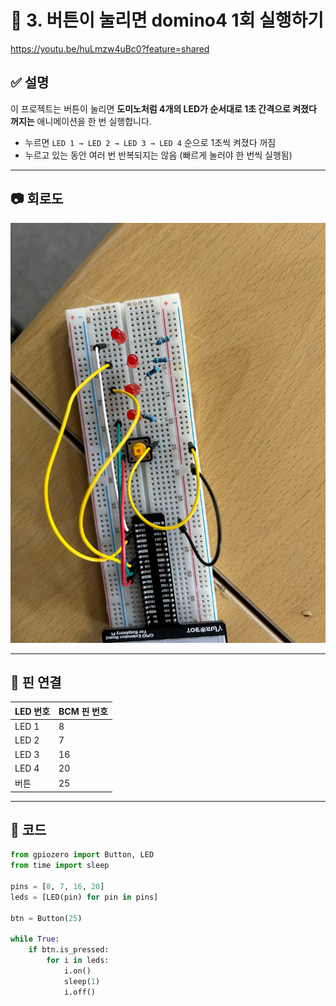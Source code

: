 # 🔵 3. 버튼이 눌리면 domino4 1회 실행하기
https://youtu.be/huLmzw4uBc0?feature=shared

## ✅ 설명  
이 프로젝트는 버튼이 눌리면 **도미노처럼 4개의 LED가 순서대로 1초 간격으로 켜졌다 꺼지는** 애니메이션을 한 번 실행합니다.

- 누르면 `LED 1 → LED 2 → LED 3 → LED 4` 순으로 1초씩 켜졌다 꺼짐
- 누르고 있는 동안 여러 번 반복되지는 않음 (빠르게 눌러야 한 번씩 실행됨)

---

## 📷 회로도  
![alt text](4bit.jpg)

---

## 🔌 핀 연결

| LED 번호 | BCM 핀 번호 |
|----------|-------------|
| LED 1    | 8           |
| LED 2    | 7           |
| LED 3    | 16          |
| LED 4    | 20          |
| 버튼     | 25          |

---

## 🧠 코드

```python
from gpiozero import Button, LED
from time import sleep

pins = [8, 7, 16, 20]
leds = [LED(pin) for pin in pins]

btn = Button(25)

while True:
    if btn.is_pressed:
        for i in leds:
            i.on()
            sleep(1)
            i.off()
